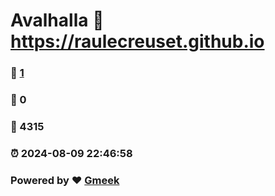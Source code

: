 # Avalhalla :link: https://raulecreuset.github.io 
### :page_facing_up: [1](https://raulecreuset.github.io/tag.html) 
### :speech_balloon: 0 
### :hibiscus: 4315 
### :alarm_clock: 2024-08-09 22:46:58 
### Powered by :heart: [Gmeek](https://github.com/Meekdai/Gmeek)
